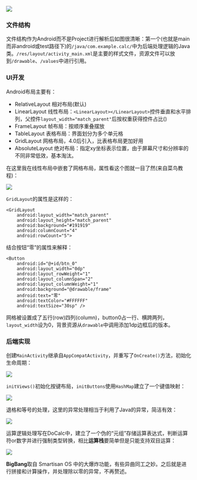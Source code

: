 ![](http://0blog.test.upcdn.net/20190518203530.png)

### 文件结构

文件结构作为Android而不是Project进行解析后如图很清晰：第一个(也就是main而非android或test路径下)的`/java/com.example.calc/`中为后端处理逻辑的Java类。`/res/layout/activity_main.xml`是主要的样式文件，资源文件可以放到`/drawable`、`/values`中进行引用。

### UI开发

Android布局主要有：

- RelativeLayout 相对布局(默认)
- LinearLayout 线性布局：`<LinearLayout></LinearLayout>`控件垂直和水平排列，父控件`layout_width="match_parent"`后按权重获得控件占比()
- FrameLayout 帧布局：按顺序重叠摆放
- TableLayout 表格布局：界面划分为多个单元格
- GridLayout 网格布局，4.0后引入，比表格布局更加好用
- AbsoluteLayout 绝对布局：指定xy坐标表示位置，由于屏幕尺寸和分辨率的不同非常低效，基本淘汰。

在这里我在线性布局中嵌套了网格布局，属性看这个图就一目了然(来自菜鸟教程)：

![](http://0blog.test.upcdn.net/20190519163647.png)

`GridLayout`的属性是这样的：
```
<GridLayout
    android:layout_width="match_parent"
    android:layout_height="match_parent"
    android:background="#191919"
    android:columnCount="4"
    android:rowCount="5">
```

结合按钮“零”的属性来解释：
```
<Button
    android:id="@+id/btn_0"
    android:layout_width="0dp"
    android:layout_rowWeight="1"
    android:layout_columnSpan="2"
    android:layout_columnWeight="1"
    android:background="@drawable/frame"
    android:text="零"
    android:textColor="#FFFFFF"
    android:textSize="30sp" />
```

网格被设置成了五行(row)四列(column)，button0占一行、横跨两列，`layout_width`设为0，背景资源从`drawable`中调用添加1dp边框后的版本。

### 后端实现

创建`MainActivity`继承自`AppCompatActivity`，并重写了`OnCreate()`方法，初始化生命周期：

![](http://0blog.test.upcdn.net/20190519172600.png)

`initViews()`初始化按键布局，`initButtons`使用`HashMap`建立了一个键值映射：

![](http://0blog.test.upcdn.net/20190519173527.png)

退格和等号的处理，这里的异常处理相当于利用了Java的异常，简洁有效：

![](http://0blog.test.upcdn.net/20190519173921.png)

运算逻辑处理写在DoCalc中，建立了一个伪的“元组”存储运算表达式，判断运算符or数字并进行强制类型转换，相比**运算栈**要简单但是只能支持双目运算：

![](http://0blog.test.upcdn.net/20190519174344.png)

**BigBang**取自 Smartisan OS 中的大爆炸功能，有些异曲同工之妙。之后就是进行拼接和计算操作，并处理除以零的异常，不再赘述。
